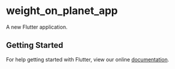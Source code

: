 # weight_on_planet_app

A new Flutter application.

## Getting Started

For help getting started with Flutter, view our online
[documentation](https://flutter.io/).
